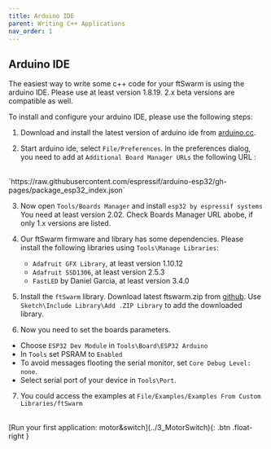 ```yaml
---
title: Arduino IDE
parent: Writing C++ Applications
nav_order: 1
---
```

## Arduino IDE

The easiest way to write some c++ code for your ftSwarm is using the arduino IDE. Please use at least version 1.8.19. 2.x beta versions are compatible as well. 

To install and configure your arduino IDE, please use the following steps: 

1. Download and install the latest version of arduino ide from [arduino.cc](https://www.arduino.cc/en/software).

2. Start arduino ide, select `File/Preferences`. In the preferences dialog, you need to add at `Additional Board Manager URLs` the following URL :
<br>
`https://raw.githubusercontent.com/espressif/arduino-esp32/gh-pages/package_esp32_index.json`


3. Now open `Tools/Boards Manager` and install `esp32 by espressif systems` You need at least version 2.02. Check Boards Manager URL abobe, if only 1.x versions are listed.

4. Our ftSwarm firmware and library has some dependencies. Please install the following libraries using `Tools\Manage Libraries`:
    - `Adafruit GFX Library`, at least version 1.10.12
	- `Adafruit SSD1306`, at least version 2.5.3
    - `FastLED` by Daniel Garcia, at least version 3.4.0
	
5. Install the `ftSwarm` library. Download latest ftswarm.zip from [github](https://github.com/elektrofuzzis/ftSwarm/releases). 
   Use `Sketch\Include Library\Add .ZIP Library` to add the downloaded library.

6. Now you need to set the boards parameters.
- Choose `ESP32 Dev Module` in `Tools\Board\ESP32 Arduino`
- In `Tools` set PSRAM to `Enabled`
- To avoid messages flooting the serial monitor, set `Core Debug Level: none`.
- Select serial port of your device in `Tools\Port`.

7. You could access the examples at `File/Examples/Examples From Custom Libraries/ftSwarm`

<br>
[Run your first application: motor&switch](../3_MotorSwitch){: .btn .float-right }
<br>